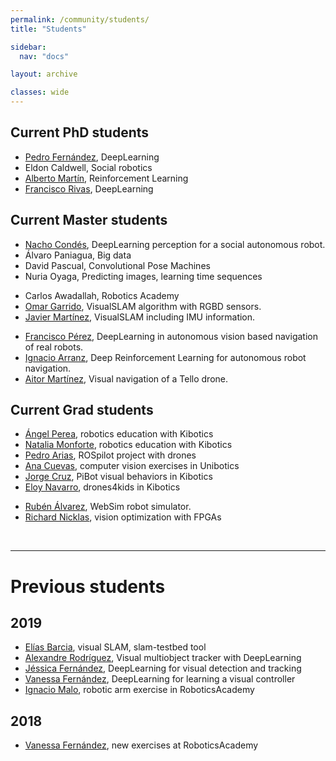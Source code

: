 ```yaml
---
permalink: /community/students/
title: "Students"

sidebar:
  nav: "docs"

layout: archive

classes: wide
---
```



## Current PhD students

<!---  - [Luis Caiza](https://github.com/RoboticsLabURJC/2018-phd-luis-caiza), vision in drones -->
  - [Pedro Fernández](https://github.com/RoboticsLabURJC/2018-phd-pedro-fernandez), DeepLearning
  - Eldon Caldwell, Social robotics
  - [Alberto Martín](https://roboticslaburjc.github.io/2019-phd-alberto-martin), Reinforcement Learning
  - [Francisco Rivas](https://github.com/RoboticsLabURJC/2017-phd-francisco-rivas), DeepLearning


## Current Master students

  - [Nacho Condés](https://roboticslaburjc.github.io/2019-tfm-nacho_condes/), DeepLearning perception for a social autonomous robot.
  - Álvaro Paniagua, Big data
  - David Pascual, Convolutional Pose Machines
  - Nuria Oyaga, Predicting images, learning time sequences
<!---  - Mikel Díez, visual perception on an autonomous boat  -->
  - Carlos Awadallah, Robotics Academy
  - [Omar Garrido](https://roboticslaburjc.github.io/2019-tfm-omar-garrido), VisualSLAM algorithm with RGBD sensors.
  - [Javier Martínez](https://roboticslaburjc.github.io/2018-tfm-javier-martinez), VisualSLAM including IMU information.
<!---  - [Francisco J. Palacios](https://roboticslaburjc.github.io/2018-tfm-Francisco-Palacios), SDSLAMmobile: visualSLAM in Android for Augmented Reality applications. -->
  - [Francisco Pérez](https://roboticslaburjc.github.io/2017-tfm-francisco-perez), DeepLearning in autonomous vision based navigation of real robots.
  - [Ignacio Arranz](https://roboticslaburjc.github.io/2019-tfm-ignacio-arranz), Deep Reinforcement Learning for autonomous robot navigation.
  - [Aitor Martínez](https://roboticslaburjc.github.io/2019-tfm-aitor-martinez), Visual navigation of a Tello drone.




## Current Grad students

  - [Ángel Perea](https://roboticslaburjc.github.io/2019-tfg-angel-perea/), robotics education with Kibotics
  - [Natalia Monforte](https://roboticslaburjc.github.io/2019-tfg-natalia-monforte), robotics education with Kibotics
  - [Pedro Arias](https://github.com/RoboticsLabURJC/2019-tfg-pedro-arias), ROSpilot project with drones
  - [Ana Cuevas](https://github.com/RoboticsLabURJC/2019-tfg-ana-cuevas), computer vision exercises in Unibotics
  - [Jorge Cruz](https://github.com/RoboticsLabURJC/2019-tfg-jorge-cruz), PiBot visual behaviors in Kibotics
  - [Eloy Navarro](https://github.com/RoboticsLabURJC/2018-tfg-eloy-navarro), drones4kids in Kibotics
<!---  - [Rodrigo Pacheco](https://github.com/RoboticsLabURJC/2018-tfg-rodrigo-pacheco), Tello drones support in Kibotics -->
<!---  - [Sergio Lorenzo](https://github.com/RoboticsLabURJC/2018-tfg-sergio-lorenzo), VisualCircuit robot programming tool in Python -->
<!---  - [Eva García](https://github.com/RoboticsLabURJC/2017-tfg-eva_garcia), mbot support in Kibotics -->
  - [Rubén Álvarez](https://roboticslaburjc.github.io/2019-tfg-ruben-alvarez), WebSim robot simulator.
  - [Richard Nicklas](https://roboticslaburjc.github.io/2017-tfg-richard-nicklas), vision optimization with FPGAs



&nbsp;
&nbsp;

***

# Previous students

## 2019

  - [Elías Barcia](https://roboticslaburjc.github.io/2017-tfm-elias-barcia), visual SLAM, slam-testbed tool
  - [Alexandre Rodríguez](https://roboticslaburjc.github.io/2017-tfm-alexandre-rodriguez), Visual multiobject tracker with DeepLearning
  - [Jéssica Fernández](https://roboticslaburjc.github.io/2018-tfm-Jessica-Fernandez), DeepLearning for visual detection and tracking
  - [Vanessa Fernández](https://roboticslaburjc.github.io/2017-tfm-vanessa-fernandez), DeepLearning for learning a visual controller
  - [Ignacio Malo](http://roboticslaburjc.github.io/2016-tfg-Ignacio-Malo), robotic arm exercise in RoboticsAcademy



## 2018


  - [Vanessa Fernández](http://roboticslaburjc.github.io/2016-tfg-vanessa-fernandez), new exercises at RoboticsAcademy


